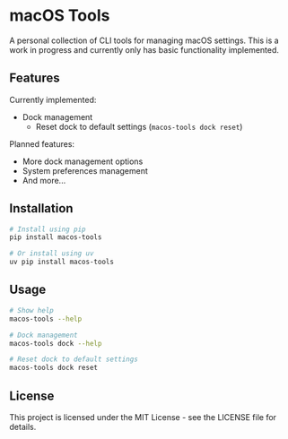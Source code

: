 # macOS Tools

A personal collection of CLI tools for managing macOS settings. This is a work in progress and currently only has basic functionality implemented.

## Features

Currently implemented:
- Dock management
  - Reset dock to default settings (`macos-tools dock reset`)

Planned features:
- More dock management options
- System preferences management
- And more...

## Installation

```bash
# Install using pip
pip install macos-tools

# Or install using uv
uv pip install macos-tools
```

## Usage

```bash
# Show help
macos-tools --help

# Dock management
macos-tools dock --help

# Reset dock to default settings
macos-tools dock reset
```

## License

This project is licensed under the MIT License - see the LICENSE file for details.
